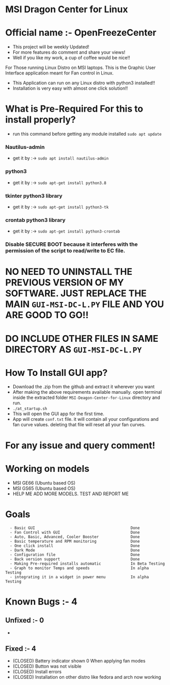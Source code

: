 # MSI Dragon Center for Linux
# Official name :- OpenFreezeCenter

- This project will be weekly Updated!
- For more features do comment and share your views!
- Well if you like my work, a cup of coffee would be nice!!

For Those running Linux Distro on MSI laptops. This is the Graphic User Interface application meant for Fan control in Linux.
- This Application can run on any Linux distro with python3 installed!!
- Installation is very easy with almost one click solution!!

# What is Pre-Required For this to install properly?
- run this command before getting any module installed ```sudo apt update```
### Nautilus-admin
- get it by :-> ```sudo apt install nautilus-admin```
### python3 
- get it by :-> ```sudo apt-get install python3.8```
### tkinter python3 library
- get it by :-> ```sudo apt-get install python3-tk```
### crontab python3 library
- get it by :-> ```sudo apt-get install python3-crontab```
### Disable SECURE BOOT because it interferes with the permission of the script to read/write to EC file.

# NO NEED TO UNINSTALL THE PREVIOUS VERSION OF MY SOFTWARE. JUST REPLACE THE MAIN ```GUI-MSI-DC-L.PY``` FILE AND YOU ARE GOOD TO GO!!
# DO INCLUDE OTHER FILES IN SAME DIRECTORY AS ```GUI-MSI-DC-L.PY```

# How To Install GUI app?
- Download the .zip from the github and extract it wherever you want
- After making the above requirements available manually. open terminal inside the extracted folder ```MSI-Deagon-Center-for-Linux``` directory and run.
- ```./at_startup.sh```
- This will open the GUI app for the first time.
- App will create ```conf.txt``` file. it will contain all your configurations and fan curve values. deleting that file will reset all your fan curves.

# For any issue and query comment!

# Working on models
- MSI GE66 (Ubuntu based OS)
- MSI GS65 (Ubuntu based OS)
- HELP ME ADD MORE MODELS. TEST AND REPORT ME

# Goals
```
  - Basic GUI                                          Done
  - Fan Control with GUI                               Done
  - Auto, Basic, Advanced, Cooler Booster              Done
  - Basic temperature and RPM monitoring               Done
  - One click install                                  Done
  - Dark Mode                                          Done
  - Configuration file                                 Done
  - Back version support                               Done
  - Making Pre-required installs automatic             In Beta Testing
  - Graph to monitor Temps and speeds                  In alpha Testing
  - integrating it in a widget in power menu           In alpha Testing
```

# Known Bugs :- 4
## Unfixed :- 0
-
## Fixed :- 4
- (CLOSED) Battery indicator shown 0 When applying fan modes
- (CLOSED) Button was not visible
- (CLOSED) Install errors
- (CLOSED) Installation on other distro like fedora and arch now working
